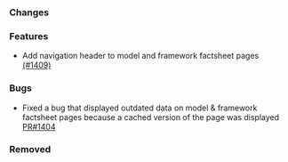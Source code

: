 ### Changes

### Features
- Add navigation header to model and framework factsheet pages [(#1409)](https://github.com/OpenEnergyPlatform/oeplatform/pull/1409)

### Bugs
- Fixed a bug that displayed outdated data on model & framework factsheet pages because a cached version of the page was displayed [PR#1404](https://github.com/OpenEnergyPlatform/oeplatform/pull/1404)

### Removed
